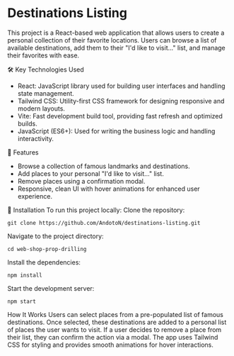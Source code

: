 # Destinations Listing
This project is a React-based web application that allows users to create a personal collection of their favorite locations. Users can browse a list of available destinations, add them to their "I'd like to visit..." list, and manage their favorites with ease.

🛠️ Key Technologies Used
- React: JavaScript library used for building user interfaces and handling state management.
- Tailwind CSS: Utility-first CSS framework for designing responsive and modern layouts.
- Vite: Fast development build tool, providing fast refresh and optimized builds.
- JavaScript (ES6+): Used for writing the business logic and handling interactivity.
  
🚀 Features
- Browse a collection of famous landmarks and destinations.
- Add places to your personal "I'd like to visit..." list.
- Remove places using a confirmation modal.
- Responsive, clean UI with hover animations for enhanced user experience.

📝 Installation
To run this project locally:
Clone the repository:

```git clone https://github.com/AndotoN/destinations-listing.git```

Navigate to the project directory:

```cd web-shop-prop-drilling```

Install the dependencies:

```npm install```

Start the development server:

```npm start```

How It Works
Users can select places from a pre-populated list of famous destinations. Once selected, these destinations are added to a personal list of places the user wants to visit. If a user decides to remove a place from their list, they can confirm the action via a modal. The app uses Tailwind CSS for styling and provides smooth animations for hover interactions.
